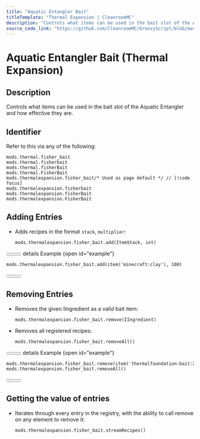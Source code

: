 ```yaml
---
title: "Aquatic Entangler Bait"
titleTemplate: "Thermal Expansion | CleanroomMC"
description: "Controls what items can be used in the bait slot of the Aquatic Entangler and how effective they are."
source_code_link: "https://github.com/CleanroomMC/GroovyScript/blob/master/src/main/java/com/cleanroommc/groovyscript/compat/mods/thermalexpansion/device/FisherBait.java"
---
```


# Aquatic Entangler Bait (Thermal Expansion)

## Description

Controls what items can be used in the bait slot of the Aquatic Entangler and how effective they are.

## Identifier

Refer to this via any of the following:

```groovy:no-line-numbers {5}
mods.thermal.fisher_bait
mods.thermal.fisherbait
mods.thermal.fisherBait
mods.thermal.FisherBait
mods.thermalexpansion.fisher_bait/* Used as page default */ // [!code focus]
mods.thermalexpansion.fisherbait
mods.thermalexpansion.fisherBait
mods.thermalexpansion.FisherBait
```


## Adding Entries

- Adds recipes in the format `stack`, `multiplier`:

    ```groovy:no-line-numbers
    mods.thermalexpansion.fisher_bait.add(ItemStack, int)
    ```

:::::::::: details Example {open id="example"}
```groovy:no-line-numbers
mods.thermalexpansion.fisher_bait.add(item('minecraft:clay'), 100)
```

::::::::::

## Removing Entries

- Removes the given IIngredient as a valid bait item:

    ```groovy:no-line-numbers
    mods.thermalexpansion.fisher_bait.remove(IIngredient)
    ```

- Removes all registered recipes:

    ```groovy:no-line-numbers
    mods.thermalexpansion.fisher_bait.removeAll()
    ```

:::::::::: details Example {open id="example"}
```groovy:no-line-numbers
mods.thermalexpansion.fisher_bait.remove(item('thermalfoundation:bait:2'))
mods.thermalexpansion.fisher_bait.removeAll()
```

::::::::::

## Getting the value of entries

- Iterates through every entry in the registry, with the ability to call remove on any element to remove it:

    ```groovy:no-line-numbers
    mods.thermalexpansion.fisher_bait.streamRecipes()
    ```
